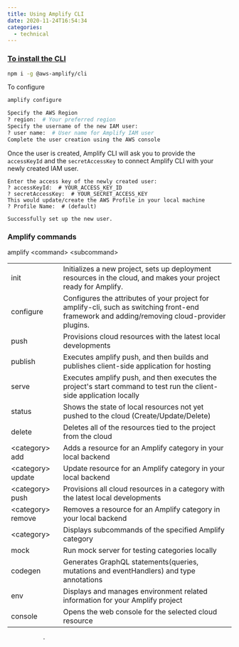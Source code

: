 ```yaml
---
title: Using Amplify CLI
date: 2020-11-24T16:54:34
categories:
  - technical
---
```



### [To install the CLI](https://docs.amplify.aws/cli/start/install)

```bash
npm i -g @aws-amplify/cli
```

To configure

```bash
amplify configure

Specify the AWS Region
? region:  # Your preferred region
Specify the username of the new IAM user:
? user name:  # User name for Amplify IAM user
Complete the user creation using the AWS console
```

Once the user is created, Amplify CLI will ask you to provide the `accessKeyId` and the `secretAccessKey` to connect Amplify CLI with your newly created IAM user.

```text
Enter the access key of the newly created user:
? accessKeyId:  # YOUR_ACCESS_KEY_ID
? secretAccessKey:  # YOUR_SECRET_ACCESS_KEY
This would update/create the AWS Profile in your local machine
? Profile Name:  # (default)

Successfully set up the new user.
```

### Amplify commands

amplify &lt;command&gt; &lt;subcommand&gt;

|  |  |
| :--- | :--- |
| init | Initializes a new project, sets up deployment resources in the cloud, and makes your project ready for Amplify. |
| configure | Configures the attributes of your project for amplify-cli, such as switching front-end framework and adding/removing cloud-provider plugins.                                |
| push | Provisions cloud resources with the latest local developments |
| publish | Executes amplify push, and then builds and publishes client-side application for hosting |
| serve | Executes amplify push, and then executes the project's start command to test run the client-side application locally |
| status | Shows the state of local resources not yet pushed to the cloud \(Create/Update/Delete\) |
| delete | Deletes all of the resources tied to the project from the cloud |
| &lt;category&gt; add | Adds a resource for an Amplify category in your local backend |
| &lt;category&gt; update | Update resource for an Amplify category in your local backend |
| &lt;category&gt; push | Provisions all cloud resources in a category with the latest local developments |
| &lt;category&gt; remove | Removes a resource for an Amplify category in your local backend |
| &lt;category&gt; | Displays subcommands of the specified Amplify category |
| mock | Run mock server for testing categories locally |
| codegen | Generates GraphQL statements\(queries, mutations and eventHandlers\) and type annotations |
| env | Displays and manages environment related information for your Amplify project |
| console | Opens the web console for the selected cloud resource |

               .                 

